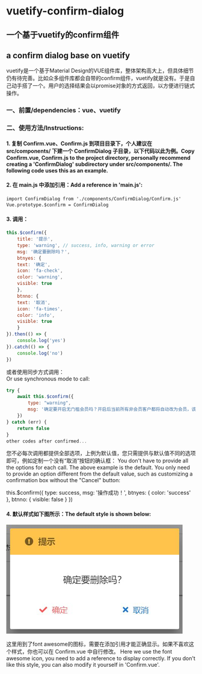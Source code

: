 # vuetify-confirm-dialog

## 一个基于vuetify的confirm组件
## a confirm dialog base on vuetify

vuetify是一个基于Material Design的VUE组件库，整体架构高大上，但具体细节仍有待完善。比如众多组件库都会自带的confirm组件，vuetify就是没有。于是自己动手搭了一个。用户的选择结果会以promise对象的方式返回，以方便进行链式操作。

### 一、前置/dependencies：vue、vuetify

### 二、使用方法/Instructions: 
#### 1. 复制 Confirm.vue、Confirm.js 到项目目录下，个人建议在 src/components/ 下建一个 ConfirmDialog 子目录，以下代码以此为例。Copy Confirm.vue, Confirm.js to the project directory, personally recommend creating a 'ConfirmDialog' subdirectory under src/components/. The following code uses this as an example.
#### 2. 在 main.js 中添加引用：Add a reference in 'main.js': 
    import ConfirmDialog from './components/ConfirmDialog/Confirm.js'
    Vue.prototype.$confirm = ConfirmDialog
#### 3. 调用：
```js
this.$confirm({
    title: '提示',
    type: 'warning', // success, info, warning or error
    msg: '确定要删除吗？',
    btnyes: {
	text: '确定',
	icon: 'fa-check',
	color: 'warning', 
	visible: true
    },
    btnno: {
	text: '取消',
	icon: 'fa-times',
	color: 'info',
	visible: true
    }
}).then(() => {
    console.log('yes')
}).catch(() => {
    console.log('no')
})
```
或者使用同步方式调用：  
Or use synchronous mode to call:  
```js
try {
    await this.$confirm({
        type: "warning",
        msg: '确定要开启无门槛会员吗？开启后当前所有非会员客户都将自动改为会员，该操作无法撤消！'
    })
} catch (err) {
    return false
}
other codes after confirmed...
```
您不必每次调用都提供全部选项，上例为默认值，您只需提供与默认值不同的选项即可，例如定制一个没有“取消”按钮的确认框：
You don't have to provide all the options for each call. The above example is the default. You only need to provide an option different from the default value, such as customizing a confirmation box without the "Cancel" button: 

  this.$confirm({ type: success, msg: '操作成功！', btnyes: { color: 'success' }, btnno: { visible: false } })

#### 4. 默认样式如下图所示：The default style is shown below: 
![image](https://github.com/cyyssly/vuetify-confirm-dialog/blob/master/confirm.JPG)

这里用到了font awesome的图标，需要在添加引用才能正确显示。如果不喜欢这个样式，你也可以在 Confirm.vue 中自行修改。
Here we use the font awesome icon, you need to add a reference to display correctly. If you don't like this style, you can also modify it yourself in 'Confirm.vue'.
